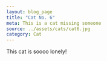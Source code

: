```yaml
---
layout: blog_page
title: "Cat No. 6"
meta: This is a cat missing someone
source: ../assets/cats/cat6.jpg
category: Cat
---
```


This cat is soooo lonely!